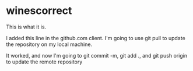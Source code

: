 # winescorrect
This is what it is.



I added this line in the github.com client. I'm going to use git pull to update the repository on my local machine.

It worked, and now I'm going to git commit -m, git add ., and git push origin to update the remote repository